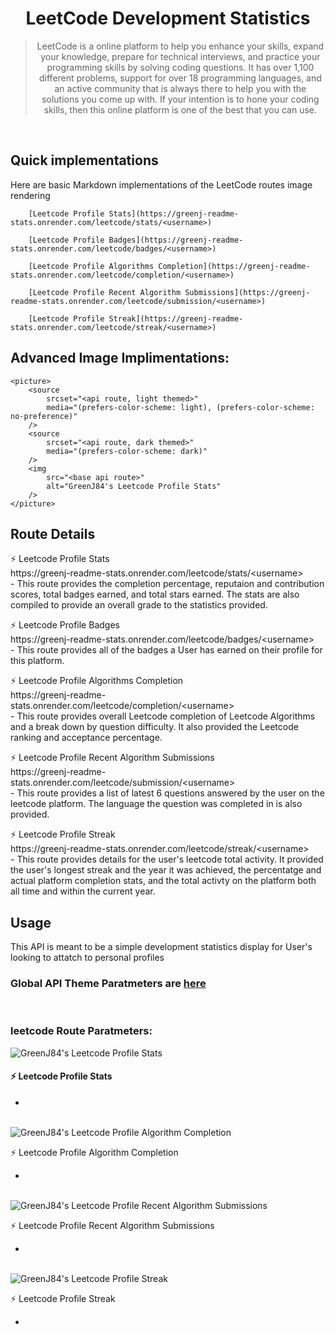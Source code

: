 <h1 align="center"> LeetCode Development Statistics </h1>
<blockquote align="center">LeetCode is a online platform to help you enhance your skills, expand your knowledge, prepare for technical interviews, and practice your programming skills by solving coding questions. It has over 1,100 different problems, support for over 18 programming languages, and an active community that is always there to help you with the solutions you come up with. If your intention is to hone your coding skills, then this online platform is one of the best that you can use.</blockquote>
</br>

## Quick implementations
Here are basic Markdown implementations of the LeetCode routes image rendering
```
    [Leetcode Profile Stats](https://greenj-readme-stats.onrender.com/leetcode/stats/<username>)

    [Leetcode Profile Badges](https://greenj-readme-stats.onrender.com/leetcode/badges/<username>)

    [Leetcode Profile Algorithms Completion](https://greenj-readme-stats.onrender.com/leetcode/completion/<username>)
    
    [Leetcode Profile Recent Algorithm Submissions](https://greenj-readme-stats.onrender.com/leetcode/submission/<username>)

    [Leetcode Profile Streak](https://greenj-readme-stats.onrender.com/leetcode/streak/<username>)
```

## Advanced Image Implimentations:
```
<picture>
    <source 
        srcset="<api route, light themed>"
        media="(prefers-color-scheme: light), (prefers-color-scheme: no-preference)"
    />
    <source
        srcset="<api route, dark themed>"
        media="(prefers-color-scheme: dark)"
    />
    <img 
        src="<base api route>" 
        alt="GreenJ84's Leetcode Profile Stats"
    />
</picture>
```


## Route Details
<p>
    ⚡ Leetcode Profile Stats </br>
    https://greenj-readme-stats.onrender.com/leetcode/stats/&lt;username&gt; </br>
    - This route provides the completion percentage, reputaion and contribution scores, total badges earned, and total stars earned. The stats are also compiled to provide an overall grade to the statistics provided.
</p>

<p>
    ⚡ Leetcode Profile Badges </br>
    https://greenj-readme-stats.onrender.com/leetcode/badges/&lt;username&gt; </br>
    - This route provides all of the badges a User has earned on their profile for this platform.
</p>

<p>
    ⚡ Leetcode Profile Algorithms Completion </br>
    https://greenj-readme-stats.onrender.com/leetcode/completion/&lt;username&gt; </br>
    -  This route provides overall Leetcode completion of Leetcode Algorithms and a break down by question difficulty. It also provided the Leetcode ranking and acceptance percentage.
</p>

<p>
    ⚡ Leetcode Profile Recent Algorithm Submissions </br>
    https://greenj-readme-stats.onrender.com/leetcode/submission/&lt;username&gt; </br>
    - This route provides a list of latest 6 questions answered by the user on the leetcode platform. The language the question was completed in is also provided.
</p>

<p>
    ⚡ Leetcode Profile Streak </br>
    https://greenj-readme-stats.onrender.com/leetcode/streak/&lt;username&gt; </br>
    -  This route provides details for the user's leetcode total activity. It provided the user's longest streak and the year it was achieved, the percentatge and actual platform completion stats, and the total activty on the platform both all time and within the current year.
</p>



## Usage

This API is meant to be a simple development statistics display for User's looking to attatch to personal profiles

### Global API Theme Paratmeters are [here]()
</br>


### leetcode Route Paratmeters:
<picture>
    <source 
        srcset="https://greenj-readme-stats.onrender.com/leetcode/stats/GreenJ84?theme=greenj_light"
        media="(prefers-color-scheme: light), (prefers-color-scheme: no-preference)"
    />
    <source
        srcset="https://greenj-readme-stats.onrender.com/leetcode/stats/GreenJ84?theme=greenj_dark&logo=91FEDD"
        media="(prefers-color-scheme: dark)"
    />
    <img src="https://greenj-readme-stats.onrender.com/leetcode/stats/GreenJ84?theme=greenj_dark&logo=91FEDD" alt="GreenJ84's Leetcode Profile Stats"/>
</picture>
<p> 
    <h4>⚡ Leetcode Profile Stats</h4>
    <ul>
        <li></li>
    </ul> 
</p>
<br/>


<!-- <picture>
    <source 
        srcset="https://greenj-readme-stats.onrender.com/leetcode/badges/GreenJ84?theme=greenj_light"
        media="(prefers-color-scheme: light), (prefers-color-scheme: no-preference)"
    />
    <source
        srcset="https://greenj-readme-stats.onrender.com/leetcode/badges/GreenJ84?theme=greenj_dark"
        media="(prefers-color-scheme: dark)"
    />
    <img src="https://greenj-readme-stats.onrender.com/leetcode/badges/GreenJ84?theme=greenj_dark" alt="GreenJ84's Leetcode Profile Badges"/>
</picture>
<p>
    ⚡ Leetcode Profile Badges 
    <ul>
        <li></li>
    </ul> 
</p>
<br/> -->


<picture>
    <source 
        srcset="https://greenj-readme-stats.onrender.com/leetcode/completion/GreenJ84?theme=greenj_light"
        media="(prefers-color-scheme: light), (prefers-color-scheme: no-preference)"
    />
    <source
        srcset="https://greenj-readme-stats.onrender.com/leetcode/completion/GreenJ84?theme=greenj_dark"
        media="(prefers-color-scheme: dark)"
    />
    <img src="https://greenj-readme-stats.onrender.com/leetcode/completion/GreenJ84?theme=greenj_dark" alt="GreenJ84's Leetcode Profile Algorithm Completion"/>
</picture>
<p>
    ⚡ Leetcode Profile Algorithm Completion
    <ul>
        <li></li>
    </ul> 
</p>
<br/>

<picture>
    <source 
        srcset="https://greenj-readme-stats.onrender.com/leetcode/submission/GreenJ84?theme=greenj_light"
        media="(prefers-color-scheme: light), (prefers-color-scheme: no-preference)"
    />
    <source
        srcset="https://greenj-readme-stats.onrender.com/leetcode/submission/GreenJ84?theme=greenj_dark"
        media="(prefers-color-scheme: dark)"
    />
    <img src="https://greenj-readme-stats.onrender.com/leetcode/submission/GreenJ84?theme=greenj_dark" alt="GreenJ84's Leetcode Profile Recent Algorithm Submissions"/>
</picture>
<p>
    ⚡ Leetcode Profile Recent Algorithm Submissions
    <ul>
        <li></li>
    </ul> 
</p>
<br/>

<picture>
    <source 
        srcset="https://greenj-readme-stats.onrender.com/leetcode/streak/GreenJ84?theme=greenj_light"
        media="(prefers-color-scheme: light), (prefers-color-scheme: no-preference)"
    />
    <source
        srcset="https://greenj-readme-stats.onrender.com/leetcode/streak/GreenJ84?theme=greenj_dark"
        media="(prefers-color-scheme: dark)"
    />
    <img src="https://greenj-readme-stats.onrender.com/leetcode/streak/GreenJ84?theme=greenj_dark" alt="GreenJ84's Leetcode Profile Streak"/>
</picture>
<p>
    ⚡ Leetcode Profile Streak
    <ul>
        <li></li>
    </ul> 
</p>
<br/>

